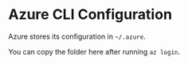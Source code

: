 # Azure CLI Configuration

Azure stores its configuration in `~/.azure`.

You can copy the folder here after running `az login`.
